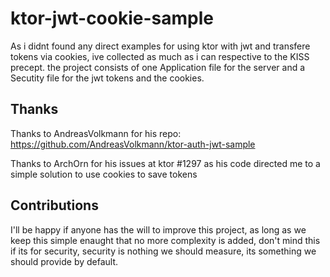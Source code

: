 # ktor-jwt-cookie-sample
As i didnt found any direct examples for using ktor with jwt and transfere tokens via cookies, ive collected as much as i can respective to the KISS precept.
the project consists of one Application file for the server and a Secutity file for the jwt tokens and the cookies.

## Thanks
Thanks to AndreasVolkmann for his repo:
https://github.com/AndreasVolkmann/ktor-auth-jwt-sample

Thanks to ArchOrn for his issues at ktor #1297 as his code directed me to a simple solution to use cookies to save tokens

## Contributions
I'll be happy if anyone has the will to improve this project, as long as we keep this simple enaught that no more complexity is added, 
don't mind this if its for security, security is nothing we should measure, its something we should provide by default.
